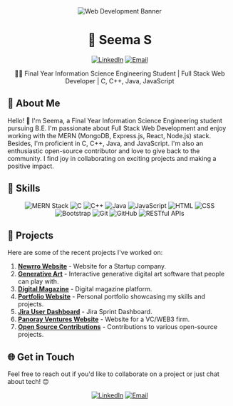 <div align="center">
  <img src="https://i.pinimg.com/736x/df/47/ee/df47ee3e5df1f4abcc0766585b493ba3.jpg" alt="Web Development Banner" width="auto" height="auto">
</div>

<h1 align="center">🚀 Seema S</h1>

<p align="center">
  <a href="https://www.linkedin.com/in/seema-s-966b85244/"><img alt="LinkedIn" src="https://img.shields.io/badge/LinkedIn-Seema%20S-blue?style=for-the-badge&logo=linkedin"></a>
  <a href="mailto:seemaumesh007@gmail.com"><img alt="Email" src="https://img.shields.io/badge/Email-Reach%20via%20Email-red?style=for-the-badge&logo=gmail"></a>
</p>

<div align="center">
  <p>👨‍💻 Final Year Information Science Engineering Student | Full Stack Web Developer | C, C++, Java, JavaScript</p>
</div>

## 🌟 About Me

Hello! 👋 I'm Seema, a Final Year Information Science Engineering student pursuing B.E. I'm passionate about Full Stack Web Development and enjoy working with the MERN (MongoDB, Express.js, React, Node.js) stack. Besides, I'm proficient in C, C++, Java, and JavaScript. I'm also an enthusiastic open-source contributor and love to give back to the community. I find joy in collaborating on exciting projects and making a positive impact.

## 🔧 Skills

<div align="center">
  <img src="https://img.shields.io/badge/MERN-61DAFB?style=flat-square&logo=react&logoColor=white" alt="MERN Stack" />
  <img src="https://img.shields.io/badge/C-00599C?style=flat-square&logo=c&logoColor=white" alt="C" />
  <img src="https://img.shields.io/badge/C++-00599C?style=flat-square&logo=c%2B%2B&logoColor=white" alt="C++" />
  <img src="https://img.shields.io/badge/Java-007396?style=flat-square&logo=java&logoColor=white" alt="Java" />
  <img src="https://img.shields.io/badge/JavaScript-F7DF1E?style=flat-square&logo=javascript&logoColor=black" alt="JavaScript" />
  <img src="https://img.shields.io/badge/HTML-E34F26?style=flat-square&logo=html5&logoColor=white" alt="HTML" />
  <img src="https://img.shields.io/badge/CSS-1572B6?style=flat-square&logo=css3&logoColor=white" alt="CSS" />
  <img src="https://img.shields.io/badge/Bootstrap-563D7C?style=flat-square&logo=bootstrap&logoColor=white" alt="Bootstrap" />
  <img src="https://img.shields.io/badge/Git-F05032?style=flat-square&logo=git&logoColor=white" alt="Git" />
  <img src="https://img.shields.io/badge/GitHub-181717?style=flat-square&logo=github&logoColor=white" alt="GitHub" />
  <img src="https://img.shields.io/badge/REST-02569B?style=flat-square&logo=rest&logoColor=white" alt="RESTful APIs" />
</div>

## 🚀 Projects

Here are some of the recent projects I've worked on:
1. **[Newrro Website](https://www.newrro.in/)** - Website for a Startup company.
2. **[Generative Art](https://task1-generative-art.vercel.app/)** - Interactive generative digital art software that people can play with.
3. **[Digital Magazine](https://task-2-digital-magazine.vercel.app/)** - Digital magazine platform.
4. **[Portfolio Website](https://seema0007.github.io/Portfolio/)** - Personal portfolio showcasing my skills and projects.
5. **[Jira User Dashboard](https://aumnee.vercel.app/)** - Jira Sprint Dashboard.
6. **[Panoray Ventures Website](https://www.panoray.com/)** - Website for a VC/WEB3 firm.
7. **[Open Source Contributions](https://github.com/Seema0007)** - Contributions to various open-source projects.


## 🌐 Get in Touch

Feel free to reach out if you'd like to collaborate on a project or just chat about tech! 😊

<p align="center">
  <a href="https://www.linkedin.com/in/seema-s-966b85244/"><img alt="LinkedIn" src="https://img.shields.io/badge/LinkedIn-Seema%20S-blue?style=for-the-badge&logo=linkedin"></a>
  <a href="mailto:seemaumesh007@gmail.com"><img alt="Email" src="https://img.shields.io/badge/Email-Reach%20via%20Email-red?style=for-the-badge&logo=gmail"></a>
</p>
